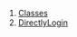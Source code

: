 

1. [Classes](file-___home_harshil_Desktop_open-source_palisadoes_talawa_lib_widgets_directly_login/#classes)
2. [DirectlyLogin](file-___home_harshil_Desktop_open-source_palisadoes_talawa_lib_widgets_directly_login/DirectlyLogin-class.html)
